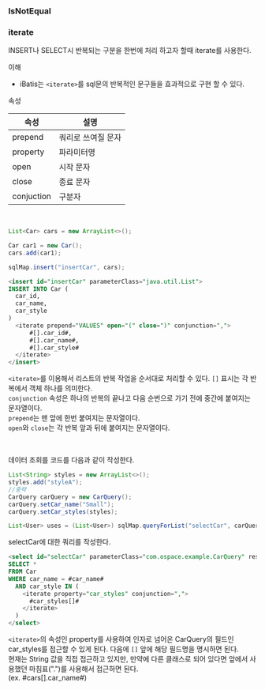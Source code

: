 ### IsNotEqual

### iterate

INSERT나 SELECT시 반복되는 구분을 한번에 처리 하고자 할때 iterate를 사용한다.

이해

- iBatis는 `<iterate>`를 sql문의 반복적인 문구들을 효과적으로 구현 할 수 있다.

속성

| 속성       | 설명               |
| ---------- | ------------------ |
| prepend    | 쿼리로 쓰여질 문자 |
| property   | 파라미터명         |
| open       | 시작 문자          |
| close      | 종료 문자          |
| conjuction | 구분자             |

<br>

```JAVA
List<Car> cars = new ArrayList<>();

Car car1 = new Car();
cars.add(car1);

sqlMap.insert("insertCar", cars);
```

```sql
<insert id="insertCar" parameterClass="java.util.List">
INSERT INTO Car (
  car_id,
  car_name,
  car_style
)
  <iterate prepend="VALUES" open="(" close=")" conjunction=",">
      #[].car_id#,
      #[].car_name#,
      #[].car_style#
  </iterate>
</insert>
```

`<iterate>`를 이용해서 리스트의 반복 작업을 순서대로 처리할 수 있다. `[]` 표시는 각 반복에서 객체 하나를 의미한다. <br>
`conjunction` 속성은 하나의 반복의 끝나고 다음 순번으로 가기 전에 중간에 붙여지는 문자열이다. <br>
`prepend`는 맨 앞에 한번 붙여지는 문자열이다. <br>
`open`와 `close`는 각 반복 앞과 뒤에 붙여지는 문자열이다.

<br>

데이터 조회를 코드를 다음과 같이 작성한다.

```java
List<String> styles = new ArrayList<>();
styles.add("styleA");
//중략
CarQuery carQuery = new CarQuery();
carQuery.setCar_name("Small");
carQuery.setCar_styles(styles);

List<User> uses = (List<User>) sqlMap.queryForList("selectCar", carQuery);
```

selectCar에 대한 쿼리를 작성한다.

```sql
<select id="selectCar" parameterClass="com.ospace.example.CarQuery" resultClass="com.ospace.example.Car">
SELECT *
FROM Car
WHERE car_name = #car_name#
  AND car_style IN (
    <iterate property="car_styles" conjunction=",">
      #car_styles[]#
    </iterate>
  )
</select>
```

`<iterate>`의 속성인 property를 사용하여 인자로 넘어온 CarQuery의 필드인 car_styles를 접근할 수 있게 된다. 다음에 `[]` 앞에 해당 필드명을 명시하면 된다. <br>
현재는 String 값을 직접 접근하고 있지만, 만약에 다른 클래스로 되어 있다면 앞에서 사용했던 마침표(".")를 사용해서 접근하면 된다. <br>
(ex. #cars[].car_name#)
